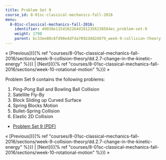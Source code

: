 ```yaml
---
title: Problem Set 9
course_id: 8-01sc-classical-mechanics-fall-2016
menu:
  8-01sc-classical-mechanics-fall-2016:
    identifier: 40038e115d102264d1812356238564ec_problem-set-9
    weight: 1790
    parent: bc33ee80c8fd90e4dfda7092ddd24879_week-9-collision-theory
---
```

« [Previous]({{% ref "courses/8-01sc-classical-mechanics-fall-2016/sections/week-9-collision-theory/dd.2.7-change-in-the-kinetic-energy" %}}) | [Next]({{% ref "courses/8-01sc-classical-mechanics-fall-2016/sections/week-10-rotational-motion" %}}) »

Problem Set 9 contains the following problems:

1.  Ping-Pong Ball and Bowling Ball Collision
2.  Satellite Fly-By
3.  Block Sliding up Curved Surface
4.  Spring Blocks Motion
5.  Bullet-Spring Collision
6.  Elastic 2D Collision

*   [Problem Set 9 (PDF)](https://open-learning-course-data-ci.s3.amazonaws.com/8-01sc-classical-mechanics-fall-2016/aa4bd69ba9ac09a42a3d75892d2c46c6_MIT8_01F16_pset9.pdf)

« [Previous]({{% ref "courses/8-01sc-classical-mechanics-fall-2016/sections/week-9-collision-theory/dd.2.7-change-in-the-kinetic-energy" %}}) | [Next]({{% ref "courses/8-01sc-classical-mechanics-fall-2016/sections/week-10-rotational-motion" %}}) »